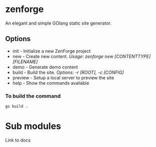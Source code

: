 # zenforge
An elegant and simple GOlang static site generator.

## Options
* init    - Initialize a new ZenForge project
* new     - Create new content. 
            _Usage: zenforge new [CONTENTTYPE] [FILENAME]_
* demo    - Generate demo content
* build   - Build the site. 
            _Options: -r [ROOT], -c [CONFIG]_
* preview - Setup a local server to preview the site
* help    - Show the commands available

### To build the command
```
go build .
```



# Sub modules
Link to docs